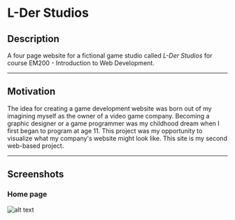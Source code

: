 # L-Der Studios

## Description
A four page website for a fictional game studio called *L-Der Studios* for course EM200 - Introduction to Web Development. 

---
## Motivation                                                            
The idea for creating a game development website was born out of my imagining myself as the owner of a video game company.  Becoming a graphic designer or a game programmer was my childhood dream when I first began to program at age 11.  This project was my opportunity to visualize what my company's website might look like.  This site is my second web-based project.    

---
## Screenshots
### Home page
![alt text](https://github.com/ptmjddavis/L-Der-Studios/blob/gh-pages/L-Der001.png "Screenshot 1")

### 
                                       
                                                                              

